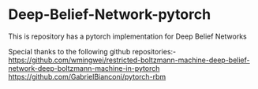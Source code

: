 # Deep-Belief-Network-pytorch
This is repository has a pytorch implementation for Deep Belief Networks

Special thanks to the following github repositories:-
https://github.com/wmingwei/restricted-boltzmann-machine-deep-belief-network-deep-boltzmann-machine-in-pytorch
https://github.com/GabrielBianconi/pytorch-rbm
